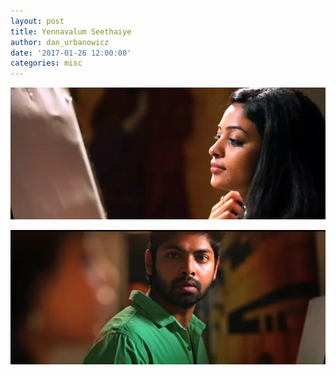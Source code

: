 ```yaml
---
layout: post
title: Yennavalum Seethaiye
author: dan_urbanowicz
date: '2017-01-26 12:00:00'
categories: misc
---
```

![](/assets/img/uploads/ok1[1].webp)

![](/assets/img/uploads/yennavalum.webp)
